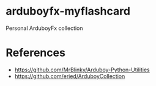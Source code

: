 # arduboyfx-myflashcard
Personal ArduboyFx collection 


# References
* https://github.com/MrBlinky/Arduboy-Python-Utilities
* https://github.com/eried/ArduboyCollection
